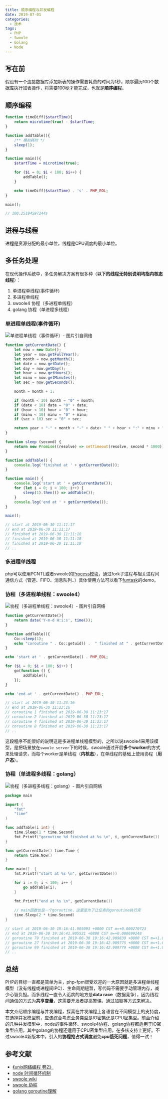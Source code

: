 ```yaml
---
title: 顺序编程与并发编程
date: 2019-07-01
categories:
  - 技术
tags: 
  - PHP 
  - Swoole
  - Golang
  - Node
---
```


## 写在前

假设有一个连接数据库添加新表的操作需要耗费的时间为1秒，顺序遍历100个数据库执行加表操作，将需要100秒才能完成，也就是**顺序编程**。

## 顺序编程

```php
function timeDiff($startTime){
    return microtime(true) - $startTime;
}

function addTable(){
    /** 模拟耗时 */
    sleep(1);
}

function main(){
    $startTime = microtime(true);

    for ($i = 0; $i < 100; $i++) {
        addTable();
    }

    echo timeDiff($startTime) . 's' . PHP_EOL;
}

main();

// 100.25194597244s
```

## 进程与线程

进程是资源分配的最小单位，线程是CPU调度的最小单位。

## 多任务处理

在现代操作系统中，多任务解决方案有很多种（**以下的线程无特别说明均指内核态线程**）：

1. 单进程单线程(事件循环)
2. 多进程单线程
3. swoole4 协程（多进程单线程）
4. golang 协程（单进程多线程）

### 单进程单线程(事件循环)

![单进程单线程（事件循环）- 图片引自网络](/images/顺序编程与并发编程/单进程单线程（事件循环）.png)

```js
function getCurrentDate() {
    let now = new Date();
    let year = now.getFullYear();
    let month = now.getMonth();
    let date = now.getDate();
    let day = now.getDay();
    let hour = now.getHours();
    let minu = now.getMinutes();
    let sec = now.getSeconds();

    month = month + 1;

    if (month < 10) month = "0" + month;
    if (date < 10) date = "0" + date;
    if (hour < 10) hour = "0" + hour;
    if (minu < 10) minu = "0" + minu;
    if (sec < 10) sec = "0" + sec;

    return year + "-" + month + "-" + date+ " " + hour + ":" + minu + ":" + sec;
}

function sleep (second) {
    return new Promise((resolve) => setTimeout(resolve, second * 1000));
}

function addTable() {
    console.log('finished at ' + getCurrentDate());
}

function main() {
    console.log('start at ' + getCurrentDate());
    for (let i = 0; i < 100; i++) {
        sleep(1).then(() => addTable());
    }
    console.log('end at ' + getCurrentDate());
}

main();

// start at 2019-06-30 11:11:17
// end at 2019-06-30 11:11:17
// finished at 2019-06-30 11:11:18
// finished at 2019-06-30 11:11:18
// finished at 2019-06-30 11:11:18
// ..
```

### 多进程单线程

php可以使用PCNTL或者swoole的[Process模块](https://wiki.swoole.com/wiki/page/p-process.html)，通过fork子进程与相关进程间通信方式（管道、FIFO、消息队列..）具体使用方法可以看下[funtask](https://github.com/funsoul/funtask)的demo。

### 协程（多进程单线程：swoole4）

![协程（多进程单线程：swoole4）- 图片引自网络](/images/顺序编程与并发编程/协程（多进程单线程：swoole4）.png)

```php
function getCurrentDate(){
    return date('Y-m-d H:i:s', time());
}

function addTable(){
    Co::sleep(1);
    echo "coroutine " . Co::getuid() .  " finished at " . getCurrentDate() . PHP_EOL;
}

echo 'start at ' . getCurrentDate() . PHP_EOL;

for ($i = 0; $i < 100; $i++) {
    go(function () {
        addTable();
    });
}

echo 'end at ' . getCurrentDate() . PHP_EOL;

// start at 2019-06-30 11:23:16
// end at 2019-06-30 11:23:16
// coroutine 1 finished at 2019-06-30 11:23:17
// coroutine 2 finished at 2019-06-30 11:23:17
// coroutine 4 finished at 2019-06-30 11:23:17
// coroutine 8 finished at 2019-06-30 11:23:17
// ..
```

这段程序不能很好的说明这是多进程单线程模型的，之所以说swoole4采用该模型，是把场景放在``swoole server``下的时候，swoole通过开启**多个worker**的方式来处理请求，而每个worker是单线程（**内核态**），在单线程的基础上使用协程（**用户态**）。

### 协程（单进程多线程：golang）

![协程（多进程多线程：golang）- 图片引自网络](/images/顺序编程与并发编程/协程（多进程多线程：golang）.jpeg)

```go
package main

import (
	"fmt"
	"time"
)

func addTable(i int) {
	time.Sleep(1 * time.Second)
	fmt.Printf("goroutine %d finished at %s \n", i, getCurrentDate())
}

func getCurrentDate() time.Time {
	return time.Now()
}

func main()  {
	fmt.Printf("start at %s \n", getCurrentDate())

	for i := 0; i < 100; i++ {
		go addTable(i);
	}

	fmt.Printf("end at %s \n", getCurrentDate())
    
    // main函数也是一个goroutine，这里是为了让任务的goroutine执行完
	time.Sleep(2 * time.Second)
}

// start at 2019-06-30 19:16:41.905093 +0800 CST m=+0.000270723 
// end at 2019-06-30 19:16:41.905521 +0800 CST m=+0.000699248 
// goroutine 79 finished at 2019-06-30 19:16:42.909839 +0800 CST m=+1.005007866 
// goroutine 27 finished at 2019-06-30 19:16:42.909775 +0800 CST m=+1.004944053 
// goroutine 99 finished at 2019-06-30 19:16:42.909779 +0800 CST m=+1.004948541
// ..
```

## 总结

PHP的目标一直都是简单为主，php-fpm很受欢迎的一大原因就是多进程单线程模型（没有线程或进程间IPC）、生命周期短暂，写代码不需要手动管理内存，减少心智负担。而多线程一直令人诟病的地方是**data race**（数据竞争），因为线程间通信的方式为**共享变量**，这需要开发者提高警惕，通过加锁等方式来解决。

本文介绍顺序编程与并发编程，探索在并发编程上各语言在不同模型上的支持度，在选择并发模型前，应该综合考虑业务类型是IO密集还是CPU密集型。前面介绍的几种并发模型中，node的事件循环、swoole4协程、golang协程都适用于IO密集型应用，其中golang的协程还适用于CPU密集型应用，在多核支持上更好。不过swoole4新版本中，引入的**协程抢占式调度**避免**cpu饿死问题**，值得一试！

## 参考文献

- [《unix网络编程 卷2》](https://book.douban.com/subject/4118577/)
- [node 时间循环机制](https://www.cnblogs.com/onepixel/p/7143769.html)
- [swoole wiki](https://wiki.swoole.com/)
- [swoole 协程](https://segmentfault.com/a/1190000019089997)
- [golang goroutine理解](https://segmentfault.com/a/1190000018150987)